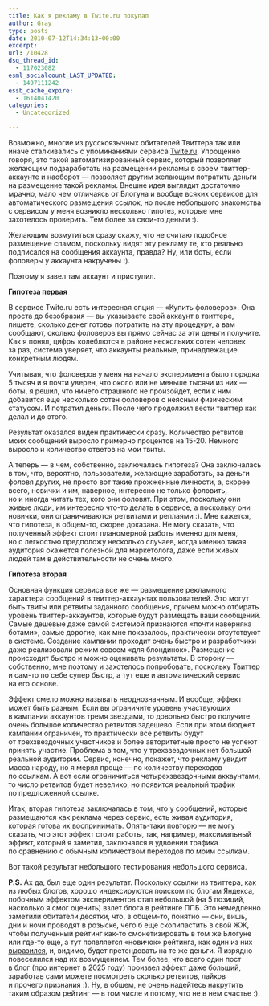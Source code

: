 ```yaml
---
title: Как я рекламу в Twite.ru покупал
author: Gray
type: posts
date: 2010-07-12T14:34:13+00:00
excerpt:
url: /10428
dsq_thread_id:
  - 117023082
esml_socialcount_LAST_UPDATED:
  - 1497111242
essb_cache_expire:
  - 1614041420
categories:
  - Uncategorized

---
```








Возможно, многие из&nbsp;русскоязычных обитателей Твиттера так или иначе сталкивались с&nbsp;упоминаниями сервиса <a href="http://www.twite.ru/" target="_blank">Twite.ru</a>. Упрощенно говоря, это такой автоматизированный сервис, который позволяет желающим подзаработать на&nbsp;размещении рекламы в&nbsp;своем твиттер-аккаунте и&nbsp;наоборот&nbsp;&mdash; позволяет другим желающим потратить деньги на&nbsp;размещение такой рекламы. Внешне идея выглядит достаточно мрачно, мало чем отличаясь от&nbsp;Блогуна и&nbsp;вообще всяких сервисов для автоматического размещения ссылок, но&nbsp;после небольшого знакомства с&nbsp;сервисом у&nbsp;меня возникло несколько гипотез, которые мне захотелось проверить. Тем более за&nbsp;свои-то деньги :).

Желающим возмутиться сразу скажу, что не&nbsp;считаю подобное размещение спамом, поскольку видят эту рекламу&nbsp;те, кто реально подписался на&nbsp;сообщения аккаунта, правда? Ну, или боты, если фоловеры у&nbsp;аккаунта накручены :).

Поэтому я&nbsp;завел там аккаунт и&nbsp;приступил.

**Гипотеза первая**

В&nbsp;сервисе Twite.ru есть интересная опция&nbsp;&mdash; &laquo;Купить фоловеров&raquo;. Она проста до&nbsp;безобразия&nbsp;&mdash; вы&nbsp;указываете свой аккаунт в&nbsp;твиттере, пишете, сколько денег готовы потратить на&nbsp;эту процедуру, а&nbsp;вам сообщают, сколько фоловеров вы&nbsp;прямо сейчас за&nbsp;эти деньги получите. Как я&nbsp;понял, цифры колеблются в&nbsp;районе нескольких сотен человек за&nbsp;раз, система уверяет, что аккаунты реальные, принадлежащие конкретным людям.

Учитывая, что фоловеров у&nbsp;меня на&nbsp;начало эксперимента было порядка 5&nbsp;тысяч и&nbsp;я&nbsp;почти уверен, что около или не&nbsp;меньше тысячи из&nbsp;них&nbsp;&mdash; боты, я&nbsp;решил, что ничего страшного не&nbsp;произойдет, если к&nbsp;ним добавится еще несколько сотен фоловеров с&nbsp;неясным физическим статусом. И&nbsp;потратил деньги. После чего продолжил вести твиттер как делал и&nbsp;до&nbsp;этого.

Результат оказался виден практически сразу. Количество ретвитов моих сообщений выросло примерно процентов на&nbsp;<nobr>15-20.</nobr> Немного выросло и&nbsp;количество ответов на&nbsp;мои твиты.

А&nbsp;теперь&nbsp;&mdash; в&nbsp;чем, собственно, заключалась гипотеза? Она заключалась в&nbsp;том, что, вероятно, пользователи, желающие заработать, за&nbsp;деньги фоловя других, не&nbsp;просто вот такие прожженные личности, а, скорее всего, новички и&nbsp;им, наверное, интересно не&nbsp;только фоловить, но&nbsp;и&nbsp;иногда читать тех, кого они фоловят. При этом, поскольку они живые люди, им&nbsp;интересно что-то делать в&nbsp;сервисе, а&nbsp;поскольку они новички, они ограничиваются ретвитами и&nbsp;реплаями :). Мне кажется, что гипотеза, в&nbsp;общем-то, скорее доказана. Не&nbsp;могу сказать, что полученный эффект стоит планомерной работы именно для меня, но&nbsp;с&nbsp;легкостью предположу несколько случаев, когда именно такая аудитория окажется полезной для маркетолога, даже если живых людей там в&nbsp;действительности не&nbsp;очень много.

**Гипотеза вторая**

Основная функция сервиса все&nbsp;же&nbsp;&mdash; размещение рекламного характера сообщений в&nbsp;твиттер-аккаунтах пользователей. Это могут быть твиты или ретвиты заданного сообщения, причем можно отбирать уровень твиттер-аккаунтов, которые будут размещать ваши сообщений. Самые дешевые даже самой системой признаются &laquo;почти наверняка ботами&raquo;, самые дорогие, как мне показалось, практически отсутствуют в&nbsp;системе. Создание кампании проходит очень быстро и&nbsp;разработчики даже реализовали режим совсем &laquo;для блондинок&raquo;. Размещение происходит быстро и&nbsp;можно оценивать результаты. В&nbsp;сторону&nbsp;&mdash; собственно, мне поэтому и&nbsp;захотелось попробовать, поскольку Твиттер и&nbsp;сам-то по&nbsp;себе супер быстр, а&nbsp;тут еще и&nbsp;автоматический сервис на&nbsp;его основе.

Эффект смело можно называть неоднозначным. И&nbsp;вообще, эффект может быть разным. Если вы&nbsp;ограничите уровень участвующих в&nbsp;кампании аккаунтов тремя звездами, то&nbsp;довольно быстро получите очень большое количество ретвитов задешево. Если при этом бюджет кампании ограничен, то&nbsp;практически все ретвиты будут от&nbsp;трехзвездочных участников и&nbsp;более авторитетные просто не&nbsp;успеют принять участие. Проблема в&nbsp;том, что у&nbsp;трехзвездочных нет большой реальной аудитории. Сервис, конечно, покажет, что рекламу увидит масса народу, но&nbsp;я&nbsp;мерял проще&nbsp;&mdash; по&nbsp;количеству переходов по&nbsp;ссылкам. А&nbsp;вот если ограничиться четырехзвездочными аккаунтами, то&nbsp;число ретвитов будет невелико, но&nbsp;появится реальный трафик по&nbsp;предложенной ссылке.

Итак, вторая гипотеза заключалась в&nbsp;том, что у&nbsp;сообщений, которые размещаются как реклама через сервис, есть живая аудитория, которая готова их&nbsp;воспринимать. Опять-таки повторю&nbsp;&mdash; не&nbsp;могу сказать, что этот эффект стоит работы, так, например, максимальный эффект, который я&nbsp;заметил, заключался в&nbsp;удвоении трафика по&nbsp;сравнению с&nbsp;обычным количеством переходов по&nbsp;моим ссылкам.

Вот такой результат небольшого тестирования небольшого сервиса.

**P.S.** Ах&nbsp;да, был еще один результат. Поскольку ссылки из&nbsp;твиттера, как из&nbsp;любых блогов, хорошо индексируются поиском по&nbsp;блогам Яндекса, побочным эффектом экспериментов стал небольшой (на&nbsp;5&nbsp;позиций, насколько я&nbsp;смог оценить) взлет блога в&nbsp;рейтинге ППБ. Это немедленно заметили обитатели десятки, что, в&nbsp;общем-то, понятно&nbsp;&mdash; они, вишь, дни и&nbsp;ночи проводят в&nbsp;розыске, чего&nbsp;б еще скопипастить в&nbsp;свой&nbsp;ЖЖ, чтобы полученный рейтинг как-то смонетизировать в&nbsp;том&nbsp;же Блогуне или где-то еще, а&nbsp;тут появляется &laquo;новичок&raquo; рейтинга, как один из&nbsp;них <a href="http://teh-nomad.livejournal.com/357014.html" target="_blank">выразился</a>, и, видимо, будет претендовать на&nbsp;те&nbsp;же деньги. Я&nbsp;изрядно повеселился над их&nbsp;возмущением. Тем более, что всего один пост в&nbsp;блог (про интернет в&nbsp;2025&nbsp;году) произвел эффект даже больший, заработав сами можете посмотреть сколько ретвитов, лайков и&nbsp;прочего признания :). Ну, в&nbsp;общем, не&nbsp;очень надейтесь накрутить таким образом рейтинг&nbsp;&mdash; в&nbsp;том числе и&nbsp;потому, что не&nbsp;в&nbsp;нем счастье :).